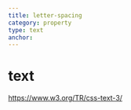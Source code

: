```yaml
---
title: letter-spacing
category: property
type: text
anchor:
---
```


# text

<https://www.w3.org/TR/css-text-3/>
